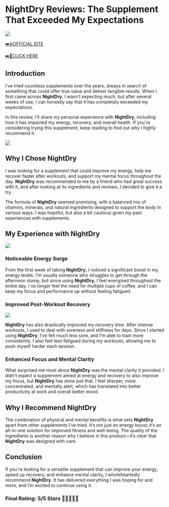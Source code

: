 # **NightDry Reviews**: The Supplement That Exceeded My Expectations

[![](https://static.vecteezy.com/system/resources/thumbnails/019/896/014/small/buy-now-gradient-button-with-cart-symbol-buy-now-illustration-png.png)](https://edetoop.top/lander/sugarpreland-1/nightdry.html) 

[➡️🌐OFFICIAL SITE](https://edetoop.top/lander/sugarpreland-1/nightdry.html) 

[➡️🔗CLICK HERE](https://edetoop.top/lander/sugarpreland-1/nightdry.html) 


## Introduction

I’ve tried countless supplements over the years, always in search of something that could offer true value and deliver tangible results. When I first came across **NightDry**, I wasn’t expecting much, but after several weeks of use, I can honestly say that it has completely exceeded my expectations.

In this review, I’ll share my personal experience with **NightDry**, including how it has impacted my energy, recovery, and overall health. If you're considering trying this supplement, keep reading to find out why I highly recommend it.

[![](https://wallpapers.com/images/hd/red-order-now-button-udg4jcj4arvn8b0n-2.png)](https://edetoop.top/lander/sugarpreland-1/nightdry.html)  

## Why I Chose **NightDry**

I was looking for a supplement that could improve my energy, help me recover faster after workouts, and support my mental focus throughout the day. **NightDry** was recommended to me by a friend who had great success with it, and after looking at its ingredients and reviews, I decided to give it a try.

The formula of **NightDry** seemed promising, with a balanced mix of vitamins, minerals, and natural ingredients designed to support the body in various ways. I was hopeful, but also a bit cautious given my past experiences with supplements.

## My Experience with **NightDry**

[![](https://static.vecteezy.com/system/resources/thumbnails/019/896/014/small/buy-now-gradient-button-with-cart-symbol-buy-now-illustration-png.png)](https://edetoop.top/lander/sugarpreland-1/nightdry.html)

### Noticeable Energy Surge

From the first week of taking **NightDry**, I noticed a significant boost in my energy levels. I’m usually someone who struggles to get through the afternoon slump, but since using **NightDry**, I feel energized throughout the entire day. I no longer feel the need for multiple cups of coffee, and I can keep my focus and performance up without feeling fatigued.

### Improved Post-Workout Recovery

[![](https://wallpapers.com/images/hd/red-order-now-button-udg4jcj4arvn8b0n-2.png)](https://edetoop.top/lander/sugarpreland-1/nightdry.html)  

**NightDry** has also drastically improved my recovery time. After intense workouts, I used to deal with soreness and stiffness for days. Since I started using **NightDry**, I’ve felt much less sore, and I’m able to train more consistently. I also feel less fatigued during my workouts, allowing me to push myself harder each session.

### Enhanced Focus and Mental Clarity

What surprised me most about **NightDry** was the mental clarity it provided. I didn’t expect a supplement aimed at energy and recovery to also improve my focus, but **NightDry** has done just that. I feel sharper, more concentrated, and mentally alert, which has translated into better productivity at work and overall better mood.

## Why I Recommend **NightDry**

The combination of physical and mental benefits is what sets **NightDry** apart from other supplements I’ve tried. It’s not just an energy boost; it’s an all-in-one solution for improved fitness and well-being. The quality of the ingredients is another reason why I believe in this product—it’s clear that **NightDry** was designed with care.

## Conclusion

If you're looking for a versatile supplement that can improve your energy, speed up recovery, and enhance mental clarity, I wholeheartedly recommend **NightDry**. It has delivered everything I was hoping for and more, and I’m excited to continue using it.

### Final Rating: 5/5 Stars 🌟🌟🌟🌟🌟
